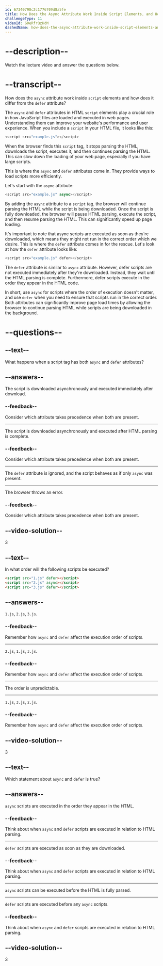 ```yaml
---
id: 67340798c2c1776709d8a5fe
title: How Does the Async Attribute Work Inside Script Elements, and How Does It Differ from the Defer Attribute?
challengeType: 11
videoId: G0eRfrQzHdM
dashedName: how-does-the-async-attribute-work-inside-script-elements-and-how-does-it-differ-from-the-defer-attribute
---
```


# --description--

Watch the lecture video and answer the questions below.

# --transcript--

How does the `async` attribute work inside `script` elements and how does it differ from the `defer` attribute?

The `async` and `defer` attributes in HTML `script` elements play a crucial role in how JavaScript files are loaded and executed in web pages. Understanding them can improve your website's performance and user experience. When you include a `script` in your HTML file, it looks like this:

```js
<script src="example.js"></script>
```

When the browser finds this `script` tag, it stops parsing the HTML, downloads the script, executes it, and then continues parsing the HTML. This can slow down the loading of your web page, especially if you have large scripts.

This is where the `async` and `defer` attributes come in. They provide ways to load scripts more efficiently.

Let's start with the `async` attribute:

```js
<script src="example.js" async></script>
```

By adding the `async` attribute to a `script` tag, the browser will continue parsing the HTML while the script is being downloaded. Once the script is fully downloaded, the browser will pause HTML parsing, execute the script, and then resume parsing the HTML. This can significantly speed up page loading.

It's important to note that async scripts are executed as soon as they're downloaded, which means they might not run in the correct order which we desire. This is where the `defer` attribute comes in for the rescue. Let's look at how the `defer` attribute looks like:

```js
<script src="example.js" defer></script>
```

The `defer` attribute is similar to `async` attribute. However, defer scripts are not executed immediately after they're downloaded. Instead, they wait until the HTML parsing is complete. Furthermore, defer scripts execute in the order they appear in the HTML code.

In short, use `async` for scripts where the order of execution doesn't matter, and use `defer` when you need to ensure that scripts run in the correct order. Both attributes can significantly improve page load times by allowing the browser to continue parsing HTML while scripts are being downloaded in the background.

# --questions--

## --text--

What happens when a script tag has both `async` and `defer` attributes?

## --answers--

The script is downloaded asynchronously and executed immediately after download.

### --feedback--

Consider which attribute takes precedence when both are present.

---

The script is downloaded asynchronously and executed after HTML parsing is complete.

### --feedback--

Consider which attribute takes precedence when both are present.

---

The `defer` attribute is ignored, and the script behaves as if only `async` was present.

---

The browser throws an error.

### --feedback--

Consider which attribute takes precedence when both are present.

## --video-solution--

3

## --text--

In what order will the following scripts be executed?

```html
<script src="1.js" defer></script>
<script src="2.js" async></script>
<script src="3.js" defer></script>
```

## --answers--

`1.js`, `2.js`, `3.js`.

### --feedback--

Remember how `async` and `defer` affect the execution order of scripts.

---

`2.js`, `1.js`, `3.js`.

### --feedback--

Remember how `async` and `defer` affect the execution order of scripts.

---

The order is unpredictable.

---

`1.js`, `3.js`, `2.js`.

### --feedback--

Remember how `async` and `defer` affect the execution order of scripts.

## --video-solution--

3

## --text--

Which statement about `async` and `defer` is true?

## --answers--

`async` scripts are executed in the order they appear in the HTML.

### --feedback--

Think about when `async` and `defer` scripts are executed in relation to HTML parsing.

---

`defer` scripts are executed as soon as they are downloaded.

### --feedback--

Think about when `async` and `defer` scripts are executed in relation to HTML parsing.

---

`async` scripts can be executed before the HTML is fully parsed.

---

`defer` scripts are executed before any `async` scripts.

### --feedback--

Think about when `async` and `defer` scripts are executed in relation to HTML parsing.

## --video-solution--

3
